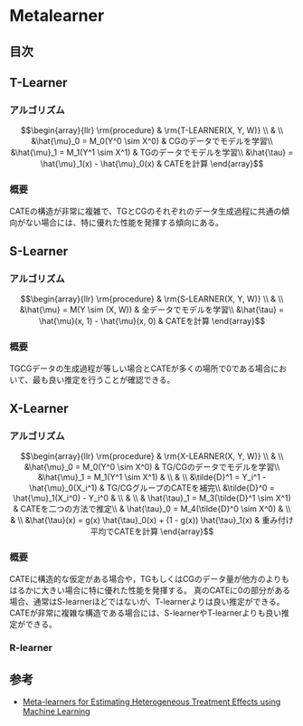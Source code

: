 # Metalearner

## 目次

## T-Learner

### アルゴリズム

```math
\begin{array}{llr}
\rm{procedure} & \rm{T-LEARNER(X, Y, W)} \\
& \\
&\hat{\mu}_0 = M_0(Y^0 \sim X^0) & CGのデータでモデルを学習\\
&\hat{\mu}_1 = M_1(Y^1 \sim X^1) & TGのデータでモデルを学習\\
&\hat{\tau} = \hat{\mu}_1(x) - \hat{\mu}_0(x)  & CATEを計算
\end{array}
```

### 概要

CATEの構造が非常に複雑で、TGとCGのそれぞれのデータ生成過程に共通の傾向がない場合には、特に優れた性能を発揮する傾向にある。

## S-Learner

### アルゴリズム

```math
\begin{array}{llr}
\rm{procedure} & \rm{S-LEARNER(X, Y, W)} \\
& \\
&\hat{\mu} = M(Y \sim (X, W)) & 全データでモデルを学習\\
&\hat{\tau} = \hat{\mu}(x, 1) - \hat{\mu}(x, 0)  & CATEを計算
\end{array}
```

### 概要

TGCGデータの生成過程が等しい場合とCATEが多くの場所で0である場合において、最も良い推定を行うことが確認できる。

## X-Learner

### アルゴリズム

```math
\begin{array}{llr}
\rm{procedure} & \rm{X-LEARNER(X, Y, W)} \\
& \\
&\hat{\mu}_0 = M_0(Y^0 \sim X^0) & TG/CGのデータでモデルを学習\\
&\hat{\mu}_1 = M_1(Y^1 \sim X^1) & \\
& \\
&\tilde{D}^1 = Y_i^1 - \hat{\mu}_0(X_i^1) & TG/CGグループのCATEを補完\\
&\tilde{D}^0 = \hat{\mu}_1(X_i^0) - Y_i^0 & \\
& \\
& \hat{\tau}_1 = M_3(\tilde{D}^1 \sim X^1) & CATEを二つの方法で推定\\
& \hat{\tau}_0 = M_4(\tilde{D}^0 \sim X^0) & \\
& \\
&\hat{\tau}(x) = g(x) \hat{\tau}_0(x) + (1 - g(x)) \hat{\tau}_1(x) & 重み付け平均でCATEを計算
\end{array}
```

### 概要

CATEに構造的な仮定がある場合や，TGもしくはCGのデータ量が他方のよりもはるかに大きい場合に特に優れた性能を発揮する。
真のCATEに0の部分がある場合、通常はS-learnerほどではないが、T-learnerよりは良い推定ができる。CATEが非常に複雑な構造である場合には、S-learnerやT-learnerよりも良い推定ができる。

### R-learner

```math
```

## 参考

- [Meta-learners for Estimating Heterogeneous Treatment Effects using Machine Learning](https://arxiv.org/pdf/1706.03461)
